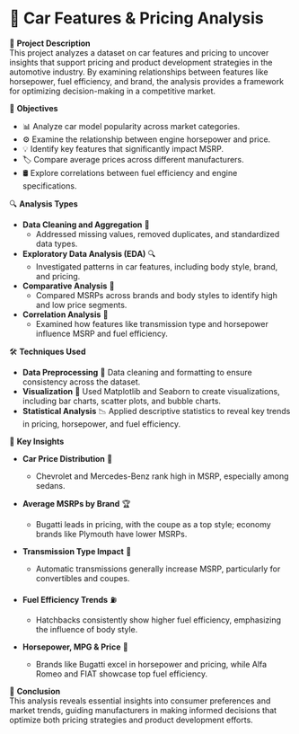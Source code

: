 # 🚗 Car Features & Pricing Analysis

📄 **Project Description**  
This project analyzes a dataset on car features and pricing to uncover insights that support pricing and product development strategies in the automotive industry. By examining relationships between features like horsepower, fuel efficiency, and brand, the analysis provides a framework for optimizing decision-making in a competitive market.

🎯 **Objectives**  
- 📊 Analyze car model popularity across market categories.
- ⚙️ Examine the relationship between engine horsepower and price.
- 💡 Identify key features that significantly impact MSRP.
- 🏷️ Compare average prices across different manufacturers.
- 🛢️ Explore correlations between fuel efficiency and engine specifications.

🔍 **Analysis Types**  
- **Data Cleaning and Aggregation** 🧹  
  - Addressed missing values, removed duplicates, and standardized data types.
- **Exploratory Data Analysis (EDA)** 🔍  
  - Investigated patterns in car features, including body style, brand, and pricing.
- **Comparative Analysis** 📏  
  - Compared MSRPs across brands and body styles to identify high and low price segments.
- **Correlation Analysis** 🔗  
  - Examined how features like transmission type and horsepower influence MSRP and fuel efficiency.

🛠️ **Techniques Used**  
- **Data Preprocessing** 🧽 Data cleaning and formatting to ensure consistency across the dataset.
- **Visualization** 🎨 Used Matplotlib and Seaborn to create visualizations, including bar charts, scatter plots, and bubble charts.
- **Statistical Analysis** 📉 Applied descriptive statistics to reveal key trends in pricing, horsepower, and fuel efficiency.

🔑 **Key Insights**  
- **Car Price Distribution** 💸
        
  - Chevrolet and Mercedes-Benz rank high in MSRP, especially among sedans.
- **Average MSRPs by Brand** 🏆  
  - Bugatti leads in pricing, with the coupe as a top style; economy brands like Plymouth have lower MSRPs.
- **Transmission Type Impact** 🚗  
  - Automatic transmissions generally increase MSRP, particularly for convertibles and coupes.
- **Fuel Efficiency Trends** ⛽  
  - Hatchbacks consistently show higher fuel efficiency, emphasizing the influence of body style.
- **Horsepower, MPG & Price** 🔋  
  - Brands like Bugatti excel in horsepower and pricing, while Alfa Romeo and FIAT showcase top fuel efficiency.

🏁 **Conclusion**  
This analysis reveals essential insights into consumer preferences and market trends, guiding manufacturers in making informed decisions that optimize both pricing strategies and product development efforts.
